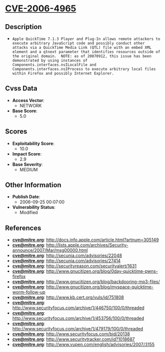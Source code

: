 
# [CVE-2006-4965](https://cve.mitre.org/cgi-bin/cvename.cgi?name=CVE-2006-4965)

## Description

- `Apple QuickTime 7.1.3 Player and Plug-In allows remote attackers to execute arbitrary JavaScript code and possibly conduct other attacks via a QuickTime Media Link (QTL) file with an embed XML element and a qtnext parameter that identifies resources outside of the original domain.  NOTE: as of 20070912, this issue has been demonstrated by using instances of Components.interfaces.nsILocalFile and Components.interfaces.nsIProcess to execute arbitrary local files within Firefox and possibly Internet Explorer.`

## Cvss Data

- **Access Vector**:
  - NETWORK
- **Base Score**:
  - 5.0

## Scores

- **Exploitability Score**:
  - 10.0
- **Impact Score**:
  - 2.9
- **Base Severity**:
  - MEDIUM

## Other Information

- **Publish Date**:
  - 2006-09-25 00:07:00
- **Vulnerability Status**:
  - Modified

## References

- **cve@mitre.org**: http://docs.info.apple.com/article.html?artnum=305149
- **cve@mitre.org**: http://lists.apple.com/archives/Security-announce/2007/Mar/msg00000.html
- **cve@mitre.org**: http://secunia.com/advisories/22048
- **cve@mitre.org**: http://secunia.com/advisories/27414
- **cve@mitre.org**: http://securityreason.com/securityalert/1631
- **cve@mitre.org**: http://www.gnucitizen.org/blog/0day-quicktime-pwns-firefox
- **cve@mitre.org**: http://www.gnucitizen.org/blog/backdooring-mp3-files/
- **cve@mitre.org**: http://www.gnucitizen.org/blog/myspace-quicktime-worm-follow-up
- **cve@mitre.org**: http://www.kb.cert.org/vuls/id/751808
- **cve@mitre.org**: http://www.securityfocus.com/archive/1/446750/100/0/threaded
- **cve@mitre.org**: http://www.securityfocus.com/archive/1/453756/100/0/threaded
- **cve@mitre.org**: http://www.securityfocus.com/archive/1/479179/100/0/threaded
- **cve@mitre.org**: http://www.securityfocus.com/bid/20138
- **cve@mitre.org**: http://www.securitytracker.com/id?1018687
- **cve@mitre.org**: http://www.vupen.com/english/advisories/2007/3155
